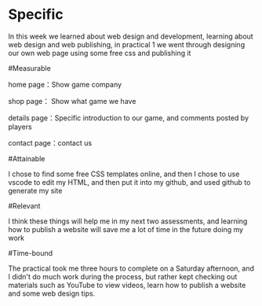 # Specific

In this week we learned about web design and development, learning about web design and web publishing, in practical 1 we went through designing our own web page using some free css and publishing it

#Measurable

home page：Show game company

shop page： Show what game we have

details page：Specific introduction to our game, and comments posted by players

contact page：contact us

#Attainable

I chose to find some free CSS templates online, and then I chose to use vscode to edit my HTML, and then put it into my github, and used github to generate my site

#Relevant

I think these things will help me in my next two assessments, and learning how to publish a website will save me a lot of time in the future doing my work

#Time-bound

The practical took me three hours to complete on a Saturday afternoon, and I didn't do much work during the process, but rather kept checking out materials such as YouTube to view videos, learn how to publish a website and some web design tips.
